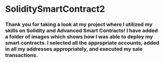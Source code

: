 # SoliditySmartContract2

### Thank you for taking a look at my project where I utilized my skills on Solidity and Advanced Smart Contracts! I have added a folder of images which shows how I was able to deploy my smart contracts. I selected all the appropriate accounts, added in all my addresses appropriately, and executed my sale transactions. 
